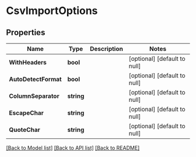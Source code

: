 # CsvImportOptions

## Properties
Name | Type | Description | Notes
------------ | ------------- | ------------- | -------------
**WithHeaders** | **bool** |  | [optional] [default to null]
**AutoDetectFormat** | **bool** |  | [optional] [default to null]
**ColumnSeparator** | **string** |  | [optional] [default to null]
**EscapeChar** | **string** |  | [optional] [default to null]
**QuoteChar** | **string** |  | [optional] [default to null]

[[Back to Model list]](../README.md#documentation-for-models) [[Back to API list]](../README.md#documentation-for-api-endpoints) [[Back to README]](../README.md)

